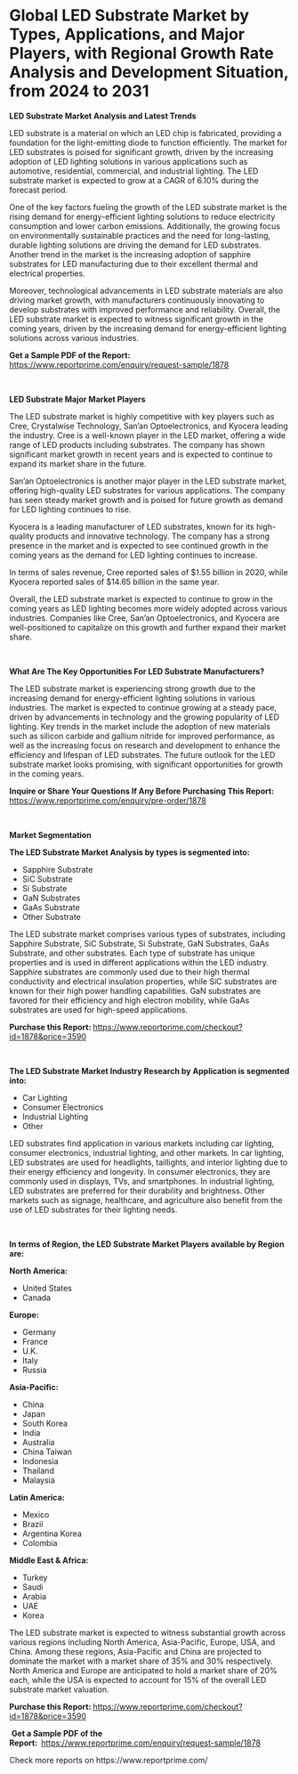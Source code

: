<p><h1>Global LED Substrate Market by Types, Applications, and Major Players, with Regional Growth Rate Analysis and Development Situation, from 2024 to 2031</h1></p><p><strong>LED Substrate Market Analysis and Latest Trends</strong></p>
<p><p>LED substrate is a material on which an LED chip is fabricated, providing a foundation for the light-emitting diode to function efficiently. The market for LED substrates is poised for significant growth, driven by the increasing adoption of LED lighting solutions in various applications such as automotive, residential, commercial, and industrial lighting. The LED substrate market is expected to grow at a CAGR of 6.10% during the forecast period.</p><p>One of the key factors fueling the growth of the LED substrate market is the rising demand for energy-efficient lighting solutions to reduce electricity consumption and lower carbon emissions. Additionally, the growing focus on environmentally sustainable practices and the need for long-lasting, durable lighting solutions are driving the demand for LED substrates. Another trend in the market is the increasing adoption of sapphire substrates for LED manufacturing due to their excellent thermal and electrical properties.</p><p>Moreover, technological advancements in LED substrate materials are also driving market growth, with manufacturers continuously innovating to develop substrates with improved performance and reliability. Overall, the LED substrate market is expected to witness significant growth in the coming years, driven by the increasing demand for energy-efficient lighting solutions across various industries.</p></p>
<p><strong>Get a Sample PDF of the Report:&nbsp;</strong> <a href="https://www.reportprime.com/enquiry/request-sample/1878">https://www.reportprime.com/enquiry/request-sample/1878</a></p>
<p>&nbsp;</p>
<p><strong>LED Substrate Major Market Players</strong></p>
<p><p>The LED substrate market is highly competitive with key players such as Cree, Crystalwise Technology, San’an Optoelectronics, and Kyocera leading the industry. Cree is a well-known player in the LED market, offering a wide range of LED products including substrates. The company has shown significant market growth in recent years and is expected to continue to expand its market share in the future. </p><p>San’an Optoelectronics is another major player in the LED substrate market, offering high-quality LED substrates for various applications. The company has seen steady market growth and is poised for future growth as demand for LED lighting continues to rise.</p><p>Kyocera is a leading manufacturer of LED substrates, known for its high-quality products and innovative technology. The company has a strong presence in the market and is expected to see continued growth in the coming years as the demand for LED lighting continues to increase.</p><p>In terms of sales revenue, Cree reported sales of $1.55 billion in 2020, while Kyocera reported sales of $14.65 billion in the same year.</p><p>Overall, the LED substrate market is expected to continue to grow in the coming years as LED lighting becomes more widely adopted across various industries. Companies like Cree, San’an Optoelectronics, and Kyocera are well-positioned to capitalize on this growth and further expand their market share.</p></p>
<p>&nbsp;</p>
<p><strong>What Are The Key Opportunities For LED Substrate Manufacturers?</strong></p>
<p><p>The LED substrate market is experiencing strong growth due to the increasing demand for energy-efficient lighting solutions in various industries. The market is expected to continue growing at a steady pace, driven by advancements in technology and the growing popularity of LED lighting. Key trends in the market include the adoption of new materials such as silicon carbide and gallium nitride for improved performance, as well as the increasing focus on research and development to enhance the efficiency and lifespan of LED substrates. The future outlook for the LED substrate market looks promising, with significant opportunities for growth in the coming years.</p></p>
<p><strong>Inquire or Share Your Questions If Any Before Purchasing This Report:</strong> <a href="https://www.reportprime.com/enquiry/pre-order/1878">https://www.reportprime.com/enquiry/pre-order/1878</a></p>
<p>&nbsp;</p>
<p><strong>Market Segmentation</strong></p>
<p><strong>The LED Substrate Market Analysis by types is segmented into:</strong></p>
<p><ul><li>Sapphire Substrate</li><li>SiC Substrate</li><li>Si Substrate</li><li>GaN Substrates</li><li>GaAs Substrate</li><li>Other Substrate</li></ul></p>
<p><p>The LED substrate market comprises various types of substrates, including Sapphire Substrate, SiC Substrate, Si Substrate, GaN Substrates, GaAs Substrate, and other substrates. Each type of substrate has unique properties and is used in different applications within the LED industry. Sapphire substrates are commonly used due to their high thermal conductivity and electrical insulation properties, while SiC substrates are known for their high power handling capabilities. GaN substrates are favored for their efficiency and high electron mobility, while GaAs substrates are used for high-speed applications.</p></p>
<p><strong>Purchase this Report:&nbsp;</strong><a href="https://www.reportprime.com/checkout?id=1878&price=3590">https://www.reportprime.com/checkout?id=1878&price=3590</a></p>
<p>&nbsp;</p>
<p><strong>The LED Substrate Market Industry Research by Application is segmented into:</strong></p>
<p><ul><li>Car Lighting</li><li>Consumer Electronics</li><li>Industrial Lighting</li><li>Other</li></ul></p>
<p><p>LED substrates find application in various markets including car lighting, consumer electronics, industrial lighting, and other markets. In car lighting, LED substrates are used for headlights, taillights, and interior lighting due to their energy efficiency and longevity. In consumer electronics, they are commonly used in displays, TVs, and smartphones. In industrial lighting, LED substrates are preferred for their durability and brightness. Other markets such as signage, healthcare, and agriculture also benefit from the use of LED substrates for their lighting needs.</p></p>
<p>&nbsp;</p>
<p><strong>In terms of Region, the LED Substrate Market Players available by Region are:</strong></p>
<p>
    <p> <strong> North America: </strong>
        <ul>
            <li>United States</li>
            <li>Canada</li>
        </ul>
        </p> 
    <p> <strong> Europe: </strong>
        <ul>
            <li>Germany</li>
            <li>France</li>
            <li>U.K.</li>
            <li>Italy</li>
            <li>Russia</li>
        </ul>
        </p> 
    <p> <strong> Asia-Pacific: </strong>
        <ul>
            <li>China</li>
            <li>Japan</li>
            <li>South Korea</li>
            <li>India</li>
            <li>Australia</li>
            <li>China Taiwan</li>
            <li>Indonesia</li>
            <li>Thailand</li>
            <li>Malaysia</li>
        </ul>
        </p> 
    <p> <strong> Latin America: </strong>
        <ul>
            <li>Mexico</li>
            <li>Brazil</li>
            <li>Argentina Korea</li>
            <li>Colombia</li>
        </ul>
        </p> 
    <p> <strong> Middle East & Africa: </strong>
        <ul>
            <li>Turkey</li>
            <li>Saudi</li>
            <li>Arabia</li>
            <li>UAE</li>
            <li>Korea</li>
        </ul>
    </p>
    </p>
<p><p>The LED substrate market is expected to witness substantial growth across various regions including North America, Asia-Pacific, Europe, USA, and China. Among these regions, Asia-Pacific and China are projected to dominate the market with a market share of 35% and 30% respectively. North America and Europe are anticipated to hold a market share of 20% each, while the USA is expected to account for 15% of the overall LED substrate market valuation.</p></p>
<p><strong>Purchase this Report: </strong><a href="https://www.reportprime.com/checkout?id=1878&price=3590">https://www.reportprime.com/checkout?id=1878&price=3590</a></p>
<p>&nbsp;<strong>Get a Sample PDF of the Report:&nbsp;&nbsp;</strong><a href="https://www.reportprime.com/enquiry/request-sample/1878">https://www.reportprime.com/enquiry/request-sample/1878</a></p>
<p><strong></strong></p>
<p>Check more reports on https://www.reportprime.com/</p>